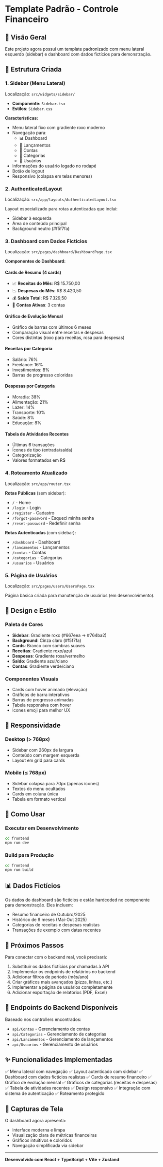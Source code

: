 # Template Padrão - Controle Financeiro

## 🎨 Visão Geral

Este projeto agora possui um template padronizado com menu lateral esquerdo (sidebar) e dashboard com dados fictícios para demonstração.

## 📁 Estrutura Criada

### 1. **Sidebar (Menu Lateral)**
Localização: `src/widgets/sidebar/`

- **Componente**: `Sidebar.tsx`
- **Estilos**: `Sidebar.css`

**Características:**
- Menu lateral fixo com gradiente roxo moderno
- Navegação para:
  - 📊 Dashboard
  - 💸 Lançamentos
  - 🏦 Contas
  - 📁 Categorias
  - 👥 Usuários
- Informações do usuário logado no rodapé
- Botão de logout
- Responsivo (colapsa em telas menores)

### 2. **AuthenticatedLayout**
Localização: `src/app/layouts/AuthenticatedLayout.tsx`

Layout especializado para rotas autenticadas que inclui:
- Sidebar à esquerda
- Área de conteúdo principal
- Background neutro (#f5f7fa)

### 3. **Dashboard com Dados Fictícios**
Localização: `src/pages/dashboard/DashboardPage.tsx`

**Componentes do Dashboard:**

#### Cards de Resumo (4 cards)
- 📈 **Receitas do Mês**: R$ 15.750,00
- 📉 **Despesas do Mês**: R$ 8.420,50
- 💰 **Saldo Total**: R$ 7.329,50
- 🏦 **Contas Ativas**: 3 contas

#### Gráfico de Evolução Mensal
- Gráfico de barras com últimos 6 meses
- Comparação visual entre receitas e despesas
- Cores distintas (roxo para receitas, rosa para despesas)

#### Receitas por Categoria
- Salário: 76%
- Freelance: 16%
- Investimentos: 8%
- Barras de progresso coloridas

#### Despesas por Categoria
- Moradia: 38%
- Alimentação: 21%
- Lazer: 14%
- Transporte: 10%
- Saúde: 8%
- Educação: 8%

#### Tabela de Atividades Recentes
- Últimas 6 transações
- Ícones de tipo (entrada/saída)
- Categorização
- Valores formatados em R$

### 4. **Roteamento Atualizado**
Localização: `src/app/router.tsx`

**Rotas Públicas** (sem sidebar):
- `/` - Home
- `/login` - Login
- `/register` - Cadastro
- `/forgot-password` - Esqueci minha senha
- `/reset-password` - Redefinir senha

**Rotas Autenticadas** (com sidebar):
- `/dashboard` - Dashboard
- `/lancamentos` - Lançamentos
- `/contas` - Contas
- `/categorias` - Categorias
- `/usuarios` - Usuários

### 5. **Página de Usuários**
Localização: `src/pages/users/UsersPage.tsx`

Página básica criada para manutenção de usuários (em desenvolvimento).

## 🎨 Design e Estilo

### Paleta de Cores
- **Sidebar**: Gradiente roxo (#667eea → #764ba2)
- **Background**: Cinza claro (#f5f7fa)
- **Cards**: Branco com sombras suaves
- **Receitas**: Gradiente roxo/azul
- **Despesas**: Gradiente rosa/vermelho
- **Saldo**: Gradiente azul/ciano
- **Contas**: Gradiente verde/ciano

### Componentes Visuais
- Cards com hover animado (elevação)
- Gráficos de barra interativos
- Barras de progresso animadas
- Tabela responsiva com hover
- Ícones emoji para melhor UX

## 📱 Responsividade

### Desktop (> 768px)
- Sidebar com 260px de largura
- Conteúdo com margem esquerda
- Layout em grid para cards

### Mobile (≤ 768px)
- Sidebar colapsa para 70px (apenas ícones)
- Textos do menu ocultados
- Cards em coluna única
- Tabela em formato vertical

## 🚀 Como Usar

### Executar em Desenvolvimento
```bash
cd frontend
npm run dev
```

### Build para Produção
```bash
cd frontend
npm run build
```

## 📊 Dados Fictícios

Os dados do dashboard são fictícios e estão hardcoded no componente para demonstração. Eles incluem:

- Resumo financeiro de Outubro/2025
- Histórico de 6 meses (Mai-Out 2025)
- Categorias de receitas e despesas realistas
- Transações de exemplo com datas recentes

## 🔄 Próximos Passos

Para conectar com o backend real, você precisará:

1. Substituir os dados fictícios por chamadas à API
2. Implementar os endpoints de relatórios no backend
3. Adicionar filtros de período (mês/ano)
4. Criar gráficos mais avançados (pizza, linhas, etc.)
5. Implementar a página de usuários completamente
6. Adicionar exportação de relatórios (PDF, Excel)

## 🎯 Endpoints do Backend Disponíveis

Baseado nos controllers encontrados:

- `api/Contas` - Gerenciamento de contas
- `api/Categorias` - Gerenciamento de categorias  
- `api/Lancamentos` - Gerenciamento de lançamentos
- `api/Usuarios` - Gerenciamento de usuários

## ✨ Funcionalidades Implementadas

✅ Menu lateral com navegação
✅ Layout autenticado com sidebar
✅ Dashboard com dados fictícios realistas
✅ Cards de resumo financeiro
✅ Gráfico de evolução mensal
✅ Gráficos de categorias (receitas e despesas)
✅ Tabela de atividades recentes
✅ Design responsivo
✅ Integração com sistema de autenticação
✅ Roteamento protegido

## 🎨 Capturas de Tela

O dashboard agora apresenta:
- Interface moderna e limpa
- Visualização clara de métricas financeiras
- Gráficos intuitivos e coloridos
- Navegação simplificada via sidebar

---

**Desenvolvido com React + TypeScript + Vite + Zustand**
